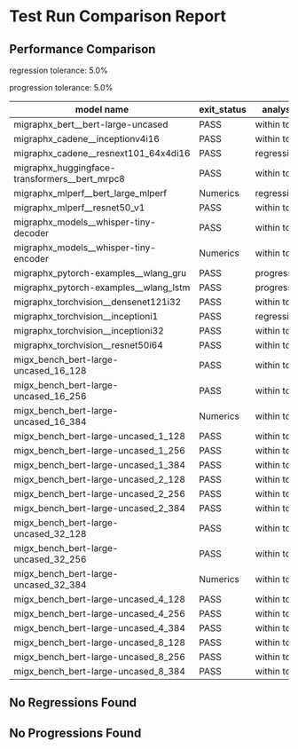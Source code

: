 # Test Run Comparison Report

## Performance Comparison

regression tolerance: 5.0%

progression tolerance: 5.0%

|model name|exit_status|analysis|old_time_ms|new_time_ms|change_ms|percent_change|
|---|---|---|---|---|---|---|
|migraphx_bert__bert-large-uncased|PASS|within tol|19.9798|20.1345|0.1546|0.77%|
|migraphx_cadene__inceptionv4i16|PASS|within tol|152.3125|155.8025|3.49|2.29%|
|migraphx_cadene__resnext101_64x4di16|PASS|regression|212.456|238.9648|26.5088|12.48%|
|migraphx_huggingface-transformers__bert_mrpc8|PASS|within tol|7.5746|7.7695|0.1949|2.57%|
|migraphx_mlperf__bert_large_mlperf|Numerics|regression|47.4027|65.9145|18.5118|39.05%|
|migraphx_mlperf__resnet50_v1|PASS|within tol|6.5746|6.5255|-0.049|-0.75%|
|migraphx_models__whisper-tiny-decoder|PASS|within tol|34.9622|34.1593|-0.8029|-2.3%|
|migraphx_models__whisper-tiny-encoder|Numerics|within tol|52.9347|52.7407|-0.1941|-0.37%|
|migraphx_pytorch-examples__wlang_gru|PASS|progression|29.0551|27.12|-1.9352|-6.66%|
|migraphx_pytorch-examples__wlang_lstm|PASS|progression|18.5569|16.7282|-1.8287|-9.85%|
|migraphx_torchvision__densenet121i32|PASS|within tol|50.5761|50.7623|0.1863|0.37%|
|migraphx_torchvision__inceptioni1|PASS|regression|15.8356|16.7403|0.9046|5.71%|
|migraphx_torchvision__inceptioni32|PASS|within tol|138.0031|138.2051|0.2019|0.15%|
|migraphx_torchvision__resnet50i64|PASS|within tol|183.2029|183.1108|-0.0921|-0.05%|
|migx_bench_bert-large-uncased_16_128|PASS|within tol|33.6127|33.5397|-0.0729|-0.22%|
|migx_bench_bert-large-uncased_16_256|PASS|within tol|57.8892|58.0082|0.119|0.21%|
|migx_bench_bert-large-uncased_16_384|Numerics|within tol|73.3878|73.8781|0.4903|0.67%|
|migx_bench_bert-large-uncased_1_128|PASS|within tol|13.4846|13.6801|0.1955|1.45%|
|migx_bench_bert-large-uncased_1_256|PASS|within tol|13.842|13.7722|-0.0697|-0.5%|
|migx_bench_bert-large-uncased_1_384|PASS|within tol|19.9609|20.0783|0.1173|0.59%|
|migx_bench_bert-large-uncased_2_128|PASS|within tol|13.3484|13.4114|0.063|0.47%|
|migx_bench_bert-large-uncased_2_256|PASS|within tol|13.9685|13.9005|-0.068|-0.49%|
|migx_bench_bert-large-uncased_2_384|PASS|within tol|21.7467|21.9033|0.1565|0.72%|
|migx_bench_bert-large-uncased_32_128|PASS|within tol|70.1398|69.8102|-0.3296|-0.47%|
|migx_bench_bert-large-uncased_32_256|PASS|within tol|105.0701|104.8999|-0.1702|-0.16%|
|migx_bench_bert-large-uncased_32_384|Numerics|within tol|145.7728|146.3434|0.5706|0.39%|
|migx_bench_bert-large-uncased_4_128|PASS|within tol|15.2898|14.95|-0.3397|-2.22%|
|migx_bench_bert-large-uncased_4_256|PASS|within tol|17.5309|17.4649|-0.066|-0.38%|
|migx_bench_bert-large-uncased_4_384|PASS|within tol|26.6932|26.9664|0.2732|1.02%|
|migx_bench_bert-large-uncased_8_128|PASS|within tol|20.2141|20.318|0.1039|0.51%|
|migx_bench_bert-large-uncased_8_256|PASS|within tol|28.0057|28.0152|0.0095|0.03%|
|migx_bench_bert-large-uncased_8_384|PASS|within tol|41.4529|41.4817|0.0289|0.07%|

## No Regressions Found

## No Progressions Found

